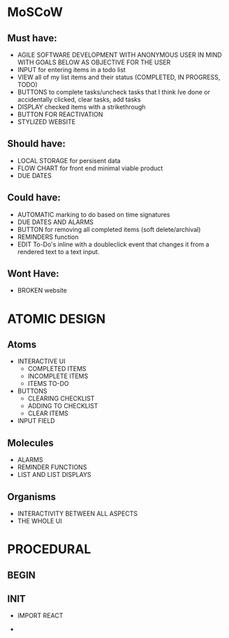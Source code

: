 # MoSCoW
## Must have:
- AGILE SOFTWARE DEVELOPMENT WITH ANONYMOUS USER IN MIND WITH GOALS BELOW AS OBJECTIVE FOR THE USER
- INPUT for entering items in a todo list
- VIEW all of my list items and their status (COMPLETED, IN PROGRESS, TODO)
- BUTTONS to complete tasks/uncheck tasks that I think Ive done or accidentally clicked, clear tasks, add tasks
- DISPLAY checked items with a strikethrough
- BUTTON FOR REACTIVATION
- STYLIZED WEBSITE


## Should have:
- LOCAL STORAGE for persisent data
- FLOW CHART for front end minimal viable product
- DUE DATES

## Could have:
- AUTOMATIC marking to do based on time signatures
- DUE DATES AND ALARMS 
- BUTTON for removing all completed items (soft delete/archival)
- REMINDERS function
- EDIT To-Do's inline with a doubleclick event that changes it from a rendered text to a text input.

## Wont Have: 
- BROKEN website

# ATOMIC DESIGN
## Atoms
- INTERACTIVE UI
    - COMPLETED ITEMS
    - INCOMPLETE ITEMS
    - ITEMS TO-DO
- BUTTONS
    - CLEARING CHECKLIST
    - ADDING TO CHECKLIST
    - CLEAR ITEMS
- INPUT FIELD
## Molecules
- ALARMS
- REMINDER FUNCTIONS
- LIST AND LIST DISPLAYS
## Organisms
- INTERACTIVITY BETWEEN ALL ASPECTS
- THE WHOLE UI 

# PROCEDURAL
## BEGIN
## INIT
- IMPORT REACT

- 